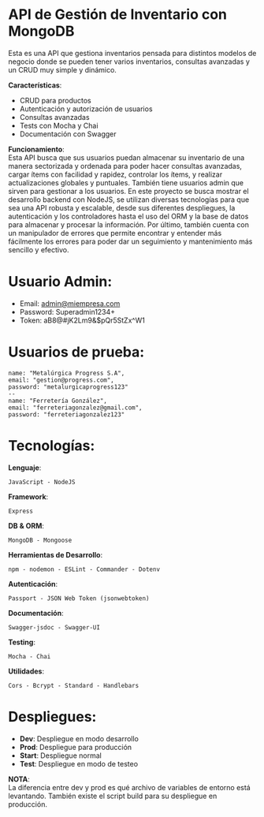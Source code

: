 # API de Gestión de Inventario con MongoDB
Esta es una API que gestiona inventarios pensada para distintos modelos de negocio donde se pueden tener varios inventarios, consultas avanzadas y un CRUD muy simple y dinámico.

**Características**:
- CRUD para productos
- Autenticación y autorización de usuarios
- Consultas avanzadas
- Tests con Mocha y Chai
- Documentación con Swagger

**Funcionamiento**:  
Esta API busca que sus usuarios puedan almacenar su inventario de una manera sectorizada y ordenada para poder hacer consultas avanzadas, cargar ítems con facilidad y rapidez, controlar los ítems, y realizar actualizaciones globales y puntuales.
También tiene usuarios admin que sirven para gestionar a los usuarios.
En este proyecto se busca mostrar el desarrollo backend con NodeJS, se utilizan diversas tecnologías para que sea una API robusta y escalable, desde sus diferentes despliegues, la autenticación y los controladores hasta el uso del ORM y la base de datos para almacenar y procesar la información.
Por último, también cuenta con un manipulador de errores que permite encontrar y entender más fácilmente los errores para poder dar un seguimiento y mantenimiento más sencillo y efectivo.

# Usuario Admin:

- Email: admin@miempresa.com  
- Password: Superadmin1234+  
- Token: aB8@#jK2Lm9&$pQr5StZx^W1  

# Usuarios de prueba:  

    name: "Metalúrgica Progress S.A",  
    email: "gestion@progress.com",  
    password: "metalurgicaprogress123"  
    --
    name: "Ferretería González",  
    email: "ferreteriagonzalez@gmail.com",  
    password: "ferreteriagonzalez123"  

# Tecnologías:

**Lenguaje**:  

    JavaScript - NodeJS

**Framework**:

    Express

**DB & ORM**:

    MongoDB - Mongoose

**Herramientas de Desarrollo**:  

    npm - nodemon - ESLint - Commander - Dotenv

**Autenticación**:  

    Passport - JSON Web Token (jsonwebtoken)

**Documentación**:

    Swagger-jsdoc - Swagger-UI

**Testing**:

    Mocha - Chai

**Utilidades**:  

    Cors - Bcrypt - Standard - Handlebars

# Despliegues:  

- **Dev**: Despliegue en modo desarrollo
- **Prod**: Despliegue para producción
- **Start**: Despliegue normal
- **Test**: Despliegue en modo de testeo  

**NOTA**:  
La diferencia entre dev y prod es qué archivo de variables de entorno está levantando. También existe el script build para su despliegue en producción.
